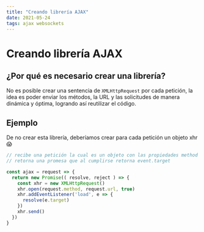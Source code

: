 ```yaml
---
title: "Creando librería AJAX"
date: 2021-05-24
tags: ajax websockets
---
```


# Creando librería AJAX

## ¿Por qué es necesario crear una librería?

No es posible crear una sentencia de `XMLHttpRequest` por cada petición, la idea es poder enviar los métodos, la URL y las solicitudes de manera dinámica y óptima, logrando así reutilizar el código.

## Ejemplo

De no crear esta librería, deberíamos crear para cada petición un objeto xhr 😱

````js
// recibe una petición la cual es un objeto con las propiedades method y url
// retorna una promesa que al cumplirse retorna event.target

const ajax = request => {
  return new Promise(( resolve, reject ) => {
    const xhr = new XMLHttpRequest()
    xhr.open(request.method, request.url, true)
    xhr.addEventListener('load', e => {
      resolve(e.target)
    })
    xhr.send()
  })
}
````
